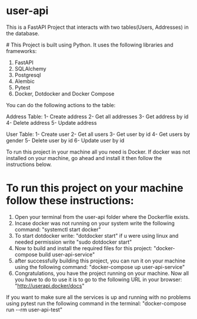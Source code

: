 # user-api

<p>This is a FastAPI Project that interacts with two tables(Users, Addresses) in the database.</p>
# This Project is built using Python. It uses the following libraries and frameworks:
<ol>
<li>FastAPI  </li>
<li>SQLAlchemy </li>
<li>Postgresql </li>
<li>Alembic </li>
<li>Pytest </li>
<li>Docker, Dotdocker and Docker Compose</li>
</ol>

You can do the following actions to the table:

Address Table:
1- Create address
2- Get all addresses
3- Get address by id
4- Delete address
5- Update address

User Table:
1- Create user
2- Get all users
3- Get user by id
4- Get users by gender
5- Delete user by id
6- Update user by id


<p>To run this project in your machine all you need is Docker. If docker was not installed on your machine, go ahead and install it then follow the instructions below.</p>

# To run this project on your machine follow these instructions:
1) Open your terminal from the user-api folder where the Dockerfile exists.
2) Incase docker was not running on your system write the following command: "systemctl start docker" 
3) To start dotdocker write: "dotdocker start" if u were using linux and needed permission write "sudo dotdocker start"
4) Now to build and install the required files for this project: "docker-compose build user-api-service"
5) after successfully building this project, you can run it on your machine using the following command: "docker-compose up user-api-service"
6) Congratulations, you have the project running on your machine. Now all you have to do to use it is to go to the following URL in your browser: "http://userapi.docker/docs" 

If you want to make sure all the services is up and running with no problems using pytest run the following command in the terminal:
"docker-compose run --rm user-api-test"
